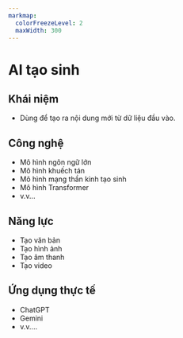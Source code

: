 ```yaml
---
markmap:
  colorFreezeLevel: 2
  maxWidth: 300
---
```


# AI tạo sinh

## Khái niệm

- Dùng để tạo ra nội dung mới từ dữ liệu đầu vào.

## Công nghệ

- Mô hình ngôn ngữ lớn
- Mô hình khuếch tán
- Mô hình mạng thần kinh tạo sinh
- Mô hình Transformer
- v.v...

## Năng lực

- Tạo văn bản
- Tạo hình ảnh
- Tạo âm thanh
- Tạo video

## Ứng dụng thực tế

- ChatGPT
- Gemini
- v.v....

